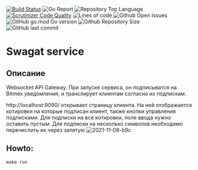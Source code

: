 [![Build Status](https://scrutinizer-ci.com/g/s2ar/swagat/badges/build.png?b=main)](https://scrutinizer-ci.com/g/s2ar/swagat/build-status/main)
![Go Report](https://goreportcard.com/badge/github.com/s2ar/swagat)
![Repository Top Language](https://img.shields.io/github/languages/top/s2ar/swagat)
[![Scrutinizer Code Quality](https://scrutinizer-ci.com/g/s2ar/swagat/badges/quality-score.png?b=main)](https://scrutinizer-ci.com/g/s2ar/swagat/?branch=main)
![Lines of code](https://img.shields.io/tokei/lines/github/s2ar/swagat)
![Github Open Issues](https://img.shields.io/github/issues/s2ar/swagat)
![GitHub go.mod Go version](https://img.shields.io/github/go-mod/go-version/s2ar/swagat)
![Github Repository Size](https://img.shields.io/github/repo-size/s2ar/swagat)
![GitHub last commit](https://img.shields.io/github/last-commit/s2ar/swagat)
# Swagat service

## Описание
Websocket API Gateway. При запуске сервиса, он подписыватся на Bitmex уведомления, и транслирует клиентам согласно их подпискам.

http://localhost:9090/ открывает страницу клиента. На ней отображается котировки на которые подписан клиент, также кнопки управления подписками. Для подписки на все котировки, поле ввода нужно оставить пустым. Для подписки на несколько символов необходимо перечислить их через запятую 
![2021-11-08-b9c](https://user-images.githubusercontent.com/2817417/140735195-dde63526-b239-4b94-b8ba-ec462cc5e55d.png)

## Howto:
`make run`


